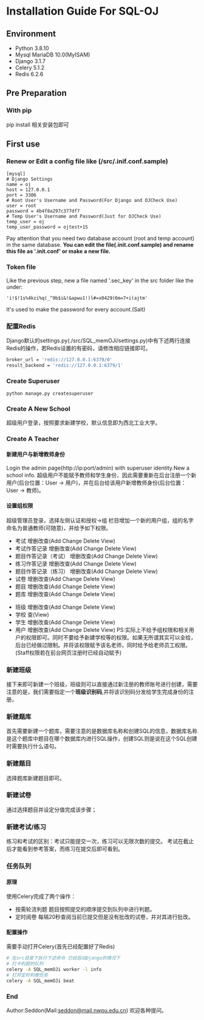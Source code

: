 # Installation Guide For SQL-OJ
## Environment
- Python 3.8.10
- Mysql MariaDB 10.0(MyISAM)
- Django 3.1.7
- Celery 5.1.2
- Redis 6.2.6
## Pre Preparation
### With pip
pip install 相关安装包即可
## First use
### Renew or Edit a config file like (/src/.inif.conf.sample)
```config
[mysql]
# Django Settings
name = oj
host = 127.0.0.1
port = 3306
# Root User's Username and Password(For Django and OJCheck Use)
user = root
password = 4b4f8a297c377df7
# Temp User's Username and Password(Just for OJCheck Use)
temp_user = oj
temp_user_password = ojtest+1S
```
Pay attention that you need two database account (root and temp account) in the same database.
**You can edit the file(.init.conf.sample) and rename this file as '.init.conf' or make a new file.**
### Token file
Like the previous step, new a file named '.sec_key' in the src folder like the under:
```Token
'i!$!1s%4kzi%q(_^9b$i&!&apwu1!)l#=x0429(6m=7+i(ajtm'
```
It's used to make the password for every account.(Salt)
### 配置Redis
Django默认的settings.py(./src/SQL_memOJi/settings.py)中有下述两行连接Redis的操作，若Redis设置的有密码，请修改相应链接即可。
``` bash
broker_url = 'redis://127.0.0.1:6379/0'
result_backend = 'redis://127.0.0.1:6379/1'
```
### Create Superuser
``` shell
python manage.py createsuperuser
```
### Create A New School
超级用户登录，按照要求新建学校，默认信息即为西北工业大学。
### Create A Teacher
#### 新建用户与新增教师身份
Login the admin page(http://ip:port/admin) with superuser identity.New a school info.
超级用户不能赋予教师和学生身份，因此需要重新在后台注册一个新用户(后台位置：User -> 用户)，并在后台给该用户新增教师身份(后台位置：User -> 教师)。

#### 设置组权限
超级管理员登录，选择左侧认证和授权->组 栏目增加一个新的用户组，组的名字命名为普通教师(可随意)，并给予如下权限。
- 考试 增删改查(Add Change Delete View)
- 考试作答记录 增删改查(Add Change Delete View)
- 题目作答记录（考试） 增删改查(Add Change Delete View)
- 练习作答记录 增删改查(Add Change Delete View)
- 题目作答记录（练习） 增删改查(Add Change Delete View)
- 试卷 增删改查(Add Change Delete View)
- 题目 增删改查(Add Change Delete View)
- 题库 增删改查(Add Change Delete View)
<!-- - 内容类型 增删改查(Add Change Delete View)
- 会话 增删改查(Add Change Delete View) -->
- 班级 增删改查(Add Change Delete View)
- 学校 查(View)
- 学生 增删改查(Add Change Delete View)
- 用户 增删改查(Add Change Delete View)
PS:实际上不给予组权限和相关用户的权限即可。同时不要给予新建学校等的权限。如果无所谓其实可以全给，后台已经做过限制。并将该权限赋予该名老师，同时给予给老师员工权限。(Staff权限若在前台网页注册时已经自动赋予)

### 新建班级
接下来即可新建一个班级，班级则可以直接通过新注册的教师账号进行创建，需要注意的是，我们需要指定一个**班级识别码**,并将该识别码分发给学生完成身份的注册。
### 新建题库
首先需要新建一个题库，需要注意的是数据库名称和创建SQL的信息，数据库名称是这个题库中题目在哪个数据库内进行SQL操作，创建SQL则是说在这个SQL创建时需要执行什么语句。
### 新建题目
选择题库新建题目即可。
### 新建试卷
通过选择题目并设定分值完成该步骤；
### 新建考试/练习
练习和考试的区别：考试只能提交一次，练习可以无限次数的提交。
考试在截止后才能看到参考答案，而练习在提交后即可看到。

### 任务队列
#### 原理
使用Celery完成了两个操作：
- 按需轮流判题
题目按照提交的顺序提交到队列中进行判题。
- 定时阅卷
每隔20秒查阅当前已提交但是没有批改的试卷，并对其进行批改。
#### 配置操作
需要手动打开Celery(首先已经配置好了Redis)
```bash
# 在src目录下执行下述命令 已经启动Django的情况下
# 打卡判题的队列
celery -A SQL_memOJi worker -l info
# 打开定时判卷任务
celery -A SQL_memOJi beat
```
### End
Author:Seddon(Mail:seddon@mail.nwpu.edu.cn)
欢迎各种提问。
